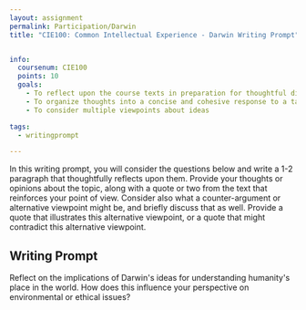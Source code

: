 ```yaml
---
layout: assignment
permalink: Participation/Darwin
title: "CIE100: Common Intellectual Experience - Darwin Writing Prompt"


info:
  coursenum: CIE100
  points: 10
  goals:
    - To reflect upon the course texts in preparation for thoughtful discussion
    - To organize thoughts into a concise and cohesive response to a targeted question
    - To consider multiple viewpoints about ideas

tags:
  - writingprompt

---
```


In this writing prompt, you will consider the questions below and write a 1-2 paragraph that thoughtfully reflects upon them.  Provide your thoughts or opinions about the topic, along with a quote or two from the text that reinforces your point of view.  Consider also what a counter-argument or alternative viewpoint might be, and briefly discuss that as well.  Provide a quote that illustrates this alternative viewpoint, or a quote that might contradict this alternative viewpoint.

## Writing Prompt

Reflect on the implications of Darwin's ideas for understanding humanity's place in the world. How does this influence your perspective on environmental or ethical issues?